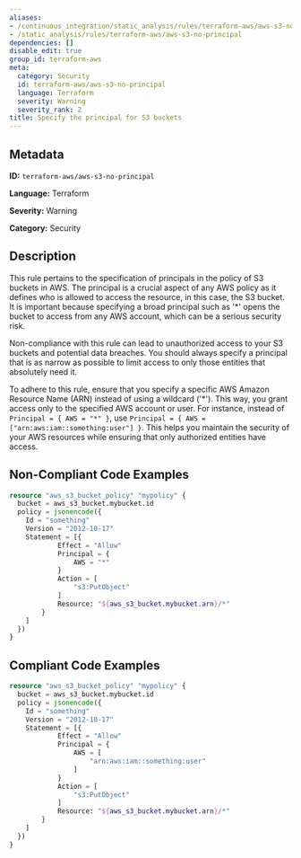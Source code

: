 ```yaml
---
aliases:
- /continuous_integration/static_analysis/rules/terraform-aws/aws-s3-no-principal
- /static_analysis/rules/terraform-aws/aws-s3-no-principal
dependencies: []
disable_edit: true
group_id: terraform-aws
meta:
  category: Security
  id: terraform-aws/aws-s3-no-principal
  language: Terraform
  severity: Warning
  severity_rank: 2
title: Specify the principal for S3 buckets
---
```

<!--  SOURCED FROM https://github.com/DataDog/datadog-static-analyzer-rule-docs -->


## Metadata
**ID:** `terraform-aws/aws-s3-no-principal`

**Language:** Terraform

**Severity:** Warning

**Category:** Security

## Description
This rule pertains to the specification of principals in the policy of S3 buckets in AWS. The principal is a crucial aspect of any AWS policy as it defines who is allowed to access the resource, in this case, the S3 bucket. It is important because specifying a broad principal such as '*' opens the bucket to access from any AWS account, which can be a serious security risk.

Non-compliance with this rule can lead to unauthorized access to your S3 buckets and potential data breaches. You should always specify a principal that is as narrow as possible to limit access to only those entities that absolutely need it. 

To adhere to this rule, ensure that you specify a specific AWS Amazon Resource Name (ARN) instead of using a wildcard ('*'). This way, you grant access only to the specified AWS account or user. For instance, instead of `Principal = { AWS = "*" }`, use `Principal = { AWS = ["arn:aws:iam::something:user"] }`. This helps you maintain the security of your AWS resources while ensuring that only authorized entities have access.

## Non-Compliant Code Examples
```terraform
resource "aws_s3_bucket_policy" "mypolicy" {
  bucket = aws_s3_bucket.mybucket.id
  policy = jsonencode({
    Id = "something"
    Version = "2012-10-17"
    Statement = [{
            Effect = "Allow"
            Principal = {
                AWS = "*"
            }
            Action = [
                "s3:PutObject"
            ]
            Resource: "${aws_s3_bucket.mybucket.arn}/*"
        }
    ]
  })
}
```

## Compliant Code Examples
```terraform
resource "aws_s3_bucket_policy" "mypolicy" {
  bucket = aws_s3_bucket.mybucket.id
  policy = jsonencode({
    Id = "something"
    Version = "2012-10-17"
    Statement = [{
            Effect = "Allow"
            Principal = {
                AWS = [
                    "arn:aws:iam::something:user"
                ]
            }
            Action = [
                "s3:PutObject"
            ]
            Resource: "${aws_s3_bucket.mybucket.arn}/*"
        }
    ]
  })
}
```
